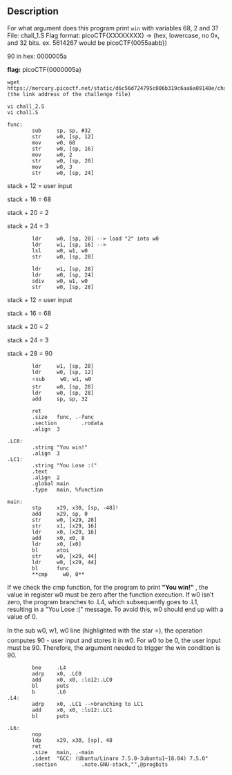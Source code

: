## Description
For what argument does this program print `win` with variables 68, 2 and 3? 
File: chall_1.S 
Flag format: picoCTF{XXXXXXXX} -> (hex, lowercase, no 0x, and 32 bits. ex. 5614267 would be picoCTF{0055aabb})

90 in hex: 0000005a

**flag:** picoCTF{0000005a}
```
wget https://mercury.picoctf.net/static/d6c56d724795c006b319c6aa6a09140e/chall_1.S
(the link address of the challenge file)

vi chall_2.S 
vi chall.S
```

```
func:
        sub     sp, sp, #32
        str     w0, [sp, 12]
        mov     w0, 68
        str     w0, [sp, 16]
        mov     w0, 2
        str     w0, [sp, 20]
        mov     w0, 3
        str     w0, [sp, 24]
```
stack + 12 = user input

stack + 16 = 68

stack + 20 = 2

stack + 24 = 3
```
        ldr     w0, [sp, 20] --> load "2" into w0
        ldr     w1, [sp, 16] -->
        lsl     w0, w1, w0
        str     w0, [sp, 28]

        ldr     w1, [sp, 28]
        ldr     w0, [sp, 24]
        sdiv    w0, w1, w0
        str     w0, [sp, 28]
```

stack + 12 = user input

stack + 16 = 68

stack + 20 = 2

stack + 24 = 3

stack + 28 = 90

```
        ldr     w1, [sp, 28]
        ldr     w0, [sp, 12]
        ⭐sub     w0, w1, w0
        str     w0, [sp, 28]
        ldr     w0, [sp, 28]
        add     sp, sp, 32

        ret
        .size   func, .-func
        .section        .rodata
        .align  3

.LC0:
        .string "You win!"
        .align  3
.LC1:
        .string "You Lose :("
        .text
        .align  2
        .global main
        .type   main, %function

main:
        stp     x29, x30, [sp, -48]!
        add     x29, sp, 0
        str     w0, [x29, 28]
        str     x1, [x29, 16]
        ldr     x0, [x29, 16]
        add     x0, x0, 8
        ldr     x0, [x0]
        bl      atoi
        str     w0, [x29, 44]
        ldr     w0, [x29, 44]
        bl      func
        **cmp     w0, 0**  
```
    
If we check the cmp function, for the program to print **"You win!"** , the value in register w0 must be zero after the function execution. If w0 isn’t zero, the program branches to .L4, which subsequently goes to .L1, resulting in a "You Lose :(" message. To avoid this, w0 should end up with a value of 0.

In the sub w0, w1, w0 line (highlighted with the star ⭐), the operation computes 90 - user input and stores it in w0. For w0 to be 0, the user input must be 90. Therefore, the argument needed to trigger the win condition is 90.

```
        bne     .L4
        adrp    x0, .LC0
        add     x0, x0, :lo12:.LC0
        bl      puts
        b       .L6
.L4:
        adrp    x0, .LC1 -->branching to LC1
        add     x0, x0, :lo12:.LC1
        bl      puts

.L6:
        nop
        ldp     x29, x30, [sp], 48
        ret
        .size   main, .-main
        .ident  "GCC: (Ubuntu/Linaro 7.5.0-3ubuntu1~18.04) 7.5.0"
        .section        .note.GNU-stack,"",@progbits
```
